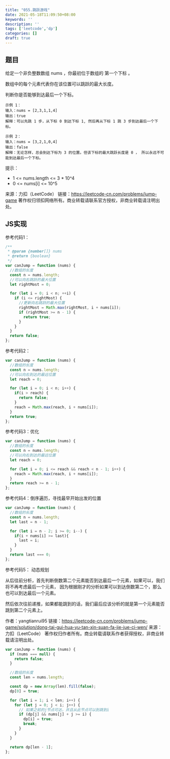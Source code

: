 ```yaml
---
title: "055.跳跃游戏"
date: 2021-05-18T11:09:50+08:00
keywords: ''
description: ''
tags: ['leetcode','dp']
categories: []
draft: true
---
```


## 题目

给定一个非负整数数组 nums ，你最初位于数组的 第一个下标 。

数组中的每个元素代表你在该位置可以跳跃的最大长度。

判断你是否能够到达最后一个下标。

```
示例 1：
输入：nums = [2,3,1,1,4]
输出：true
解释：可以先跳 1 步，从下标 0 到达下标 1, 然后再从下标 1 跳 3 步到达最后一个下标。

示例 2：
输入：nums = [3,2,1,0,4]
输出：false
解释：无论怎样，总会到达下标为 3 的位置。但该下标的最大跳跃长度是 0 ， 所以永远不可能到达最后一个下标。
```

提示：

- 1 <= nums.length <= 3 * 10^4
- 0 <= nums[i] <= 10^5

来源：力扣（LeetCode）
链接：https://leetcode-cn.com/problems/jump-game
著作权归领扣网络所有。商业转载请联系官方授权，非商业转载请注明出处。


## JS实现

参考代码1：

```javascript
/**
 * @param {number[]} nums
 * @return {boolean}
 */
var canJump = function (nums) {
  //数组的长度
  const n = nums.length;
  //可以向右跳跃的最大位置
  let rightMost = 0;

  for (let i = 0; i < n; ++i) {
    if (i <= rightMost) {
      //更新向右跳跃的最大位置
      rightMost = Math.max(rightMost, i + nums[i]);
      if (rightMost >= n - 1) {
        return true;
      }
    }
  }
  return false;
};
```

参考代码2：

```javascript
var canJump = function (nums) {
  //数组的长度
  const n = nums.length;
  //可以向右到达的最远位置
  let reach = 0;

  for (let i = 0; i < n; i++) {
    if(i > reach) {
      return false;
    }
    reach = Math.max(reach, i + nums[i]);
  }
  return true;
};
```

参考代码3：优化

```javascript
var canJump = function (nums) {
  //数组的长度
  const n = nums.length;
  //可以向右到达的最远位置
  let reach = 0;

  for (let i = 0; i <= reach && reach < n - 1; i++) {
    reach = Math.max(reach, i + nums[i]);
  }
  return reach >= n - 1;
};
```

参考代码4：倒序遍历，寻找最早开始出发的位置

```javascript
var canJump = function (nums) {
  //数组的长度
  const n = nums.length;
  let last = n - 1;

  for (let i = n - 2; i >= 0; i--) {
    if(i + nums[i] >= last){
      last = i;
    }
  }
  return last === 0;
};
```

参考代码5： 动态规划 

从后往前分析，首先判断倒数第二个元素能否到达最后一个元素，如果可以，我们将不再考虑最后一个元素，
因为根据刚才的分析如果可以到达倒数第二个，那么也可以到达最后一个元素。

然后依次往前递推，如果都能跳到的话，我们最后应该分析的就是第一个元素能否跳到第二个元素上。

作者：yangtianrui95
链接：https://leetcode-cn.com/problems/jump-game/solution/dong-tai-gui-hua-yu-tan-xin-suan-fa-jie-jue-ci-wen/
来源：力扣（LeetCode）
著作权归作者所有。商业转载请联系作者获得授权，非商业转载请注明出处。

```javascript
var canJump = function (nums) {
  if (nums === null) {
    return false;
  }

  //数组的长度
  const len = nums.length;

  const dp = new Array(len).fill(false);
  dp[0] = true;

  for (let i = 1; i < len; i++) {
    for (let j = 0; j < i; j++) {
      // 如果之前的j节点可达，并且从此节点可以到跳到i
      if (dp[j] && nums[j] + j >= i) {
        dp[i] = true;
        break;
      }
    }
  }

  return dp[len - 1];
};
```
